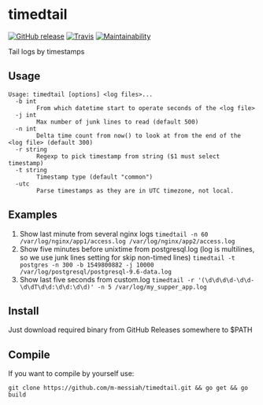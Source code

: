 # timedtail

[![GitHub release](https://img.shields.io/github/release/m-messiah/timedtail.svg?style=flat-square)](https://github.com/m-messiah/timedtail/releases)
[![Travis](https://img.shields.io/travis/m-messiah/timedtail.svg?style=flat-square)](https://travis-ci.org/m-messiah/timedtail)
[![Maintainability](https://api.codeclimate.com/v1/badges/7c40d359fbd8e2915b4a/maintainability)](https://codeclimate.com/repos/5c600a617c358f028700122a/maintainability)

Tail logs by timestamps

## Usage

```
Usage: timedtail [options] <log files>...
  -b int
        From which datetime start to operate seconds of the <log file>
  -j int
        Max number of junk lines to read (default 500)
  -n int
        Delta time count from now() to look at from the end of the <log file> (default 300)
  -r string
        Regexp to pick timestamp from string ($1 must select timestamp)
  -t string
        Timestamp type (default "common")
  -utc
        Parse timestamps as they are in UTC timezone, not local.
```

## Examples

1. Show last minute from several nginx logs ```timedtail -n 60 /var/log/nginx/app1/access.log /var/log/nginx/app2/access.log```
2. Show five minutes before unixtime from postgresql.log (log is multilines, so we use junk lines setting for skip non-timed lines) ```timedtail -t postgres -n 300 -b 1549800882 -j 10000 /var/log/postgresql/postgresql-9.6-data.log```
3. Show last five seconds from custom.log ```timedtail -r '(\d\d\d\d-\d\d-\d\dT\d\d:\d\d:\d\d)' -n 5 /var/log/my_supper_app.log```

## Install

Just download required binary from GitHub Releases somewhere to $PATH

## Compile

If you want to compile by yourself use:
```
git clone https://github.com/m-messiah/timedtail.git && go get && go build
```
